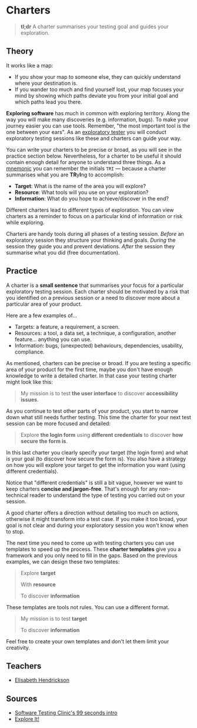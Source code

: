 # Charters

> **tl;dr** A charter summarises your testing goal and guides your exploration.

## Theory

It works like a map:

- If you show your map to someone else, they can quickly understand where your destination is.
- If you wander too much and find yourself lost, your map focuses your mind by showing which paths deviate you from your initial goal and which paths lead you there.

**Exploring software** has much in common with exploring territory. Along the way you will make many discoveries (e.g. information, bugs). To make your journey easier you can use tools. Remember, "the most important tool is the one between your ears". As an [exploratory tester](/roles/exploration-tester.md) you will conduct exploratory testing sessions like these and charters can guide your way.

You can write your charters to be precise or broad, as you will see in the practice section below. Nevertheless, for a charter to be useful it should contain enough detail for anyone to understand three things. As a [mnemonic](/tools/mnemonics.md) you can remember the initials `TRI` — because a charter summarises what you are **TR**y**I**ng to accomplish:

- **Target**: What is the name of the area you will explore?
- **Resource**: What tools will you use on your exploration?
- **Information**: What do you hope to achieve/discover in the end?

Different charters lead to different types of exploration. You can view charters as a reminder to focus on a particular kind of information or risk while exploring.

Charters are handy tools during all phases of a testing session. _Before_ an exploratory session they structure your thinking and goals. _During_ the session they guide you and prevent deviations. _After_ the session they summarise what you did (free documentation).

## Practice

A charter is a **small sentence** that summarises your focus for a particular exploratory testing session. Each charter should be motivated by a risk that you identified on a previous session or a need to discover more about a particular area of your product.

Here are a few examples of…

- Targets: a feature, a requirement, a screen.
- Resources: a tool, a data set, a technique, a configuration, another feature… anything you can use.
- Information: bugs, (unexpected) behaviours, dependencies, usability, compliance.

As mentioned, charters can be precise or broad. If you are testing a specific area of your product for the first time, maybe you don't have enough knowledge to write a detailed charter. In that case your testing charter might look like this:

> My mission is to test **the user interface** to discover **accessibility issues**.

As you continue to test other parts of your product, you start to narrow down what still needs further testing. This time the charter for your next test session can be more focused and detailed:

> Explore **the login form** using **different credentials** to discover **how secure the form is**.

In this last charter you clearly specify your target (the login form) and what is your goal (to discover how secure the form is). You also have a strategy on how you will explore your target to get the information you want (using different credentials).

Notice that "different credentials" is still a bit vague, however we want to keep charters **concise and jargon-free**. That's enough for any non-technical reader to understand the type of testing you carried out on your session.

A good charter offers a direction without detailing too much on actions, otherwise it might transform into a test case. If you make it too broad, your goal is not clear and during your exploratory session you won't know when to stop.

The next time you need to come up with testing charters you can use templates to speed up the process. These **charter templates** give you a framework and you only need to fill in the gaps. Based on the previous examples, we can design these two templates:

> Explore **target**
>
> With **resource**
>
> To discover **information**

These templates are tools not rules. You can use a different format.

> My mission is to test **target**
>
> To discover **information**

Feel free to create your own templates and don't let them limit your creativity.

## Teachers

- [Elisabeth Hendrickson](https://twitter.com/testobsessed)

## Sources

- [Software Testing Clinic's 99 seconds intro](https://dojo.ministryoftesting.com/lessons/99-second-introduction-to-charters)
- [Explore It!](https://amzn.to/2OucmPY)
